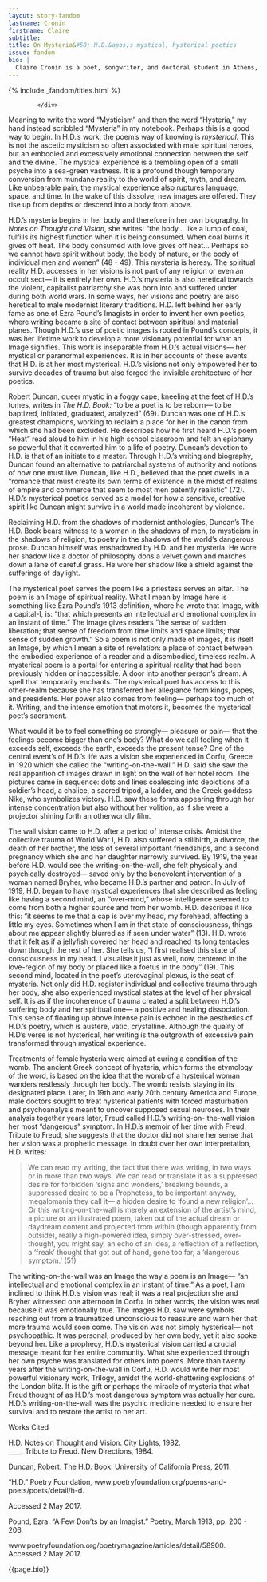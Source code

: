 ```yaml
---
layout: story-fandom
lastname: Cronin
firstname: Claire
subtitle: 
title: On Mysteria&#58; H.D.&apos;s mystical, hysterical poetics
issue: fandom
bio: |
  Claire Cronin is a poet, songwriter, and doctoral student in Athens, GA. Her chapbook, *A Spirit is a Mood Without a Body*, won the 2017 Dead Lake Chapbook contest. Claire's work can be found in *Bennington Review, Sixth Finch, Vinyl Poetry, BOAAT, Cloud Rodeo, Yalobusha Review, The Volta*, and other journals. She has an MFA from the University of California, Irvine.
---
```





<div class="section-intro section">
            <div class="inner-section-wrapper">
			                 {% include _fandom/titles.html %}

            </div>
</div>

<div class="section-one section">
    <div class="inner-section-wrapper">
    <div class="text-wrapper"><p>Meaning to write the word “Mysticism” and then the word “Hysteria,” my hand instead scribbled “Mysteria” in my notebook. Perhaps this is a good way to begin. In H.D.’s work, the poem’s way of knowing is <i>mysterical.</i> This is not the ascetic mysticism so often associated with male spiritual heroes, but an embodied and excessively emotional connection between the self and the divine. The mystical experience is a trembling open of a small psyche into a sea-green vastness. It is a profound though temporary conversion from mundane reality to the world of spirit, myth, and dream. Like unbearable pain, the mystical experience also ruptures language, space, and time. In the wake of this dissolve, new images are offered. They rise up from depths or descend into a body from above.
</p>
<p>H.D.’s mysteria begins in her body and therefore in her own biography. In <i>Notes on Thought and Vision</i>, she writes: “the body... like a lump of coal, fulfills its highest function when it is being consumed. When coal burns it gives off heat. The body consumed with love gives off heat... Perhaps so we cannot have spirit without body, the body of nature, or the body of individual men and women” (48 - 49). This mysteria is heresy. The spiritual reality H.D. accesses in her visions is not part of any religion or even an occult sect— it is entirely her own. H.D.’s mysteria is also heretical towards the violent, capitalist patriarchy she was born into and suffered under during both world wars. In some ways, her visions and poetry are also heretical to male modernist literary traditions. H.D. left behind her early fame as one of Ezra Pound’s Imagists in order to invent her own poetics, where writing became a site of contact between spiritual and material planes. Though H.D.’s use of poetic images is rooted in Pound’s concepts, it was her lifetime work to develop a more visionary potential for what an Image signifies. This work is inseparable from H.D.’s actual visions— her mystical or paranormal experiences. It is in her accounts of these events that H.D. is at her most mysterical. H.D.’s visions not only empowered her to survive decades of trauma but also forged the invisible architecture of her poetics.</p>
<p>Robert Duncan, queer mystic in a foggy cape, kneeling at the feet of H.D.’s tomes, writes in <i>The H.D. Book:</i> “to be a poet is to be reborn— to be baptized, initiated, graduated,
analyzed” (69). Duncan was one of H.D.’s greatest champions, working to reclaim a place for her in the canon from which she had been excluded. He describes how he first heard H.D.’s poem “Heat” read aloud to him in his high school classroom and felt an epiphany so powerful that it converted him to a life of poetry. Duncan’s devotion to H.D. is that of an initiate to a master. Through H.D.’s writing and biography, Duncan found an alternative to patriarchal systems of authority and notions of how one must live. Duncan, like H.D., believed that the poet dwells in a “romance that must create its own terms of existence in the midst of realms of empire and commerce that seem to most men patently realistic” (72). H.D.’s mysterical poetics served as a model for how a sensitive, creative spirit like Duncan might survive in a world made incoherent by violence.</p>
<p>Reclaiming H.D. from the shadows of modernist anthologies, Duncan’s The H.D. Book bears witness to a woman in the shadows of men, to mysticism in the shadows of religion, to poetry in the shadows of the world’s dangerous prose. Duncan himself was enshadowed by H.D. and her mysteria. He wore her shadow like a doctor of philosophy dons a velvet gown and marches down a lane of careful grass. He wore her shadow like a shield against the sufferings of daylight.</p>
<p>The mysterical poet serves the poem like a priestess serves an altar. The poem is an Image of spiritual reality. What I mean by Image here is something like Ezra Pound’s 1913 definition, where he wrote that Image, with a capital-I, is: “that which presents an intellectual and emotional complex in an instant of time.” The Image gives readers “the sense of sudden liberation; that sense of freedom from time limits and space limits; that sense of sudden growth.” So a poem is not only made of images, it is itself an Image, by which I mean a site of revelation: a place of contact between the embodied experience of a reader and a disembodied, timeless realm. A mysterical poem is a portal for entering a spiritual reality that had been previously hidden or inaccessible. A door into another person’s dream. A spell that temporarily enchants. The mysterical poet has access to this other-realm because she has transferred her allegiance from kings, popes, and presidents. Her power also comes from feeling— perhaps too much of it. Writing, and the intense emotion that motors it, becomes the mysterical poet’s sacrament.</p>
<p>What would it be to feel something so strongly— pleasure or pain— that the feelings become bigger than one’s body? What do we call feeling when it exceeds self, exceeds the earth, exceeds the present tense? One of the central event’s of H.D.’s life was a vision she experienced in Corfu, Greece in 1920 which she called the “writing-on-the-wall.” H.D. said she saw the real apparition of images drawn in light on the wall of her hotel room. The pictures came in sequence: dots and lines coalescing into depictions of a soldier’s head, a chalice, a sacred tripod, a ladder, and the Greek goddess Nike, who symbolizes victory. H.D. saw these forms appearing through her intense concentration but also without her volition, as if she were a projector shining forth an otherworldly film.</p>
<p>The wall vision came to H.D. after a period of intense crisis. Amidst the collective trauma of World War I, H.D. also suffered a stillbirth, a divorce, the death of her brother, the loss of several important friendships, and a second pregnancy which she and her daughter narrowly survived. By 1919, the year before H.D. would see the writing-on-the-wall, she felt physically and psychically destroyed— saved only by the benevolent intervention of a woman named Bryher, who became H.D.’s partner and patron. In July of 1919, H.D. began to have mystical experiences that she described as feeling like having a second mind, an “over-mind,” whose intelligence seemed to come from both a higher source and from her womb. H.D. describes it like this: “it seems to me that a cap is over my head, my forehead, affecting a little my eyes. Sometimes when I am in that state of consciousness, things about me appear slightly blurred as if seen under water” (13). H.D. wrote that it felt as if a jellyfish covered her head and reached its long tentacles down through the rest of her. She tells us, “I first realised this state of consciousness in my head. I visualise it just as well, now, centered in the love-region of my body or placed like a foetus in the body” (19). This second mind, located in the poet’s uterovaginal plexus, is the seat of mysteria. Not only did H.D. register individual and collective trauma through her body, she also experienced mystical states at the level of her physical self. It is as if the incoherence of trauma created a split between H.D.’s suffering body and her spiritual one— a positive and healing dissociation. This sense of floating up above intense pain is echoed in the aesthetics of H.D.’s poetry, which is austere, vatic, crystalline. Although the quality of H.D’s verse is not hysterical, her writing is the outgrowth of excessive pain transformed through mystical experience.</p>
<p>Treatments of female hysteria were aimed at curing a condition of the womb. The ancient Greek concept of hysteria, which forms the etymology of the word, is based on the idea that the womb of a hysterical woman wanders restlessly through her body. The womb resists staying in its designated place. Later, in 19th and early 20th century America and Europe, male doctors sought to treat hysterical patients with forced masturbation and psychoanalysis meant to uncover supposed sexual neuroses. In their analysis together years later, Freud called H.D.’s writing-on- the-wall vision her most “dangerous” symptom. In H.D.’s memoir of her time with Freud, Tribute to Freud, she suggests that the doctor did not share her sense that her vision was a prophetic message. In doubt over her own interpretation, H.D. writes:</p><blockquote>We can read my writing, the fact that there was writing, in two ways or in more than two ways. We can read or translate it as a suppressed desire for forbidden ‘signs and wonders,’ breaking bounds, a suppressed desire to be a Prophetess, to be important anyway, megalomania they call it— a hidden desire to ‘found a new religion’... Or this writing-on-the-wall is merely an extension of the artist’s mind, a picture or an illustrated poem, taken out of the actual dream or daydream content and projected from within (though apparently from outside), really a high-powered idea, simply over-stressed, over-thought, you might say, an echo of an idea, a reflection of a reflection, a ‘freak’ thought that got out of hand, gone too far, a ‘dangerous symptom.’ (51)</blockquote>
<p>The writing-on-the-wall was an Image the way a poem is an Image— “an intellectual and emotional complex in an instant of time.” As a poet, I am inclined to think H.D.’s vision was real; it was a real projection she and Bryher witnessed one afternoon in Corfu. In other words, the vision was real because it was emotionally true. The images H.D. saw were symbols reaching out from a traumatized unconscious to reassure and warn her that more trauma would soon come. The vision was not simply hysterical— not psychopathic. It was personal, produced by her own body, yet it also spoke beyond her. Like a prophecy, H.D.’s mysterical vision carried a crucial message meant for her entire community. What she experienced through her own psyche was translated for others into poems. More than twenty years after the writing-on-the-wall in Corfu, H.D. would write her most powerful visionary work, Trilogy, amidst the world-shattering explosions of the London blitz. It is the gift or perhaps the miracle of mysteria that what Freud thought of as H.D.’s most dangerous symptom was actually her cure. H.D.’s writing-on-the-wall was the psychic medicine needed to ensure her survival and to restore the artist to her art. </p>
</div></div>
</div>
<div class="section-two notes section">
    <div class="inner-section-wrapper">
    <div class="text-wrapper">
        <p>Works Cited</p>
        <p>H.D. Notes on Thought and Vision. City Lights, 1982.<br>
        ____. Tribute to Freud. New Directions, 1984.</p>
        <p>Duncan, Robert. The H.D. Book. University of California Press, 2011.</p>
        <p>“H.D.” Poetry Foundation, www.poetryfoundation.org/poems-and-poets/poets/detail/h-d.</p>
        <p>Accessed 2 May 2017.</p>
        <p>Pound, Ezra. “A Few Don’ts by an Imagist.” Poetry, March 1913, pp. 200 - 206,</p>
        <p>www.poetryfoundation.org/poetrymagazine/articles/detail/58900. Accessed 2 May 2017.</p>

</div></div></div>
<div class="section-three notes section">
    <div class="inner-section-wrapper">
    <div class="text-wrapper">
        <p>{{page.bio}}</p>

</div></div></div>




